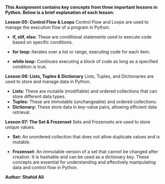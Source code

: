 **This Assignment contains key concepts from three important lessons in Python. Below is a brief explanation of each lesson:**

**Lesson 05: Control Flow & Loops**
Control Flow and Loops are used to manage the execution flow of a program in Python.

- **if, elif, else:** These are conditional statements used to execute code based on specific conditions.

- **for loop:** Iterates over a list or range, executing code for each item.

- **while loop:** Continues executing a block of code as long as a specified condition is true.

**Lesson 06: Lists, Tuples & Dictionary**
Lists, Tuples, and Dictionaries are used to store and manage data in Python.

- **Lists:** These are mutable (modifiable) and ordered collections that can store different data types.
- **Tuples:** These are immutable (unchangeable) and ordered collections.
- **Dictionary:** These store data in key-value pairs, allowing efficient data retrieval.

**Lesson 07: The Set & Frozenset**
Sets and Frozensets are used to store unique values.

- **Set:** An unordered collection that does not allow duplicate values and is mutable.

- **Frozenset:** An immutable version of a set that cannot be changed after creation. It is hashable and can be used as a dictionary key.
These concepts are essential for understanding and effectively manipulating data and control flow in Python.

**Author: Shahid Ali**
